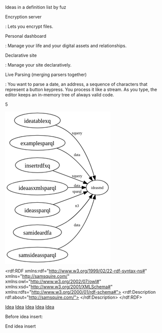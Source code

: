 Ideas in a definition list
by fuz

Encryption server

:	 Lets you encrypt files.

Personal dashboard

:	 Manage your life and your digital assets and relationships.


Declarative site

:	 Manage your site declaratively.


Live Parsing (merging parsers together)

:	 You want to parse a date, an address, a sequence of characters that represent a button keypress. You process it like a stream.
  As you type, the editor keeps an in-memory tree of always valid code.

5

<!-- Generated by graphviz version 2.28.0 (20121231.2356)
 -->
<!-- Title: g Pages: 1 -->
<svg xmlns="http://www.w3.org/2000/svg" xmlns:xlink="http://www.w3.org/1999/xlink" height="368pt" viewBox="0.00 0.00 254.00 368.00" width="254pt">
  <g class="graph" id="graph1" transform="scale(1 1) rotate(0) translate(4 364)">
    <title>g</title>
    <polygon fill="white" points="-4,5 -4,-364 251,-364 251,5 -4,5" stroke="white"></polygon>
    <!-- ideasmd -->
    <g class="node" id="node2">
      <title>ideasmd</title>
      <ellipse cx="219" cy="-180" fill="none" rx="27" ry="18" stroke="black"></ellipse>
      <text font-family="Times,serif" font-size="9.00" text-anchor="middle" x="219" y="-176.4">ideasmd</text>
    </g>
    <!-- ideatablexq -->
    <g class="node" id="node4">
      <title>ideatablexq</title>
      <ellipse cx="74" cy="-342" fill="none" rx="55.5886" ry="18" stroke="black"></ellipse>
      <text font-family="Times,serif" font-size="14.00" text-anchor="middle" x="74" y="-336.4">ideatablexq</text>
    </g>
    <!-- ideatablexq&#45;&gt;ideasmd -->
    <g class="edge" id="edge4">
      <title>ideatablexq-&gt;ideasmd</title>
      <path d="M118.034,-330.737C128.451,-326.795 139.129,-321.639 148,-315 183.322,-288.565 202.357,-239.117 211.318,-207.965" fill="none" stroke="black"></path>
      <polygon fill="black" points="214.737,-208.729 213.979,-198.161 207.981,-206.895 214.737,-208.729" stroke="black"></polygon>
      <text font-family="Times,serif" font-size="9.00" text-anchor="middle" x="170" y="-308.8">xquery</text>
    </g>
    <!-- examplesparql -->
    <g class="node" id="node7">
      <title>examplesparql</title>
      <ellipse cx="74" cy="-288" fill="none" rx="67.1937" ry="18" stroke="black"></ellipse>
      <text font-family="Times,serif" font-size="14.00" text-anchor="middle" x="74" y="-282.4">examplesparql</text>
    </g>
    <!-- examplesparql&#45;&gt;ideasmd -->
    <g class="edge" id="edge7">
      <title>examplesparql-&gt;ideasmd</title>
      <path d="M121.15,-274.95C130.474,-271.23 139.893,-266.62 148,-261 169.79,-245.894 189.032,-222.471 201.799,-204.691" fill="none" stroke="black"></path>
      <polygon fill="black" points="204.679,-206.681 207.53,-196.477 198.938,-202.676 204.679,-206.681" stroke="black"></polygon>
      <text font-family="Times,serif" font-size="9.00" text-anchor="middle" x="170" y="-255.8">data</text>
    </g>
    <!-- insertrdfxq -->
    <g class="node" id="node10">
      <title>insertrdfxq</title>
      <ellipse cx="74" cy="-234" fill="none" rx="53.3166" ry="18" stroke="black"></ellipse>
      <text font-family="Times,serif" font-size="14.00" text-anchor="middle" x="74" y="-228.4">insertrdfxq</text>
    </g>
    <!-- insertrdfxq&#45;&gt;ideasmd -->
    <g class="edge" id="edge10">
      <title>insertrdfxq-&gt;ideasmd</title>
      <path d="M111.091,-220.907C132.121,-213.209 159.121,-203.209 183,-194 184.008,-193.611 185.031,-193.215 186.063,-192.813" fill="none" stroke="black"></path>
      <polygon fill="black" points="187.418,-196.041 195.439,-189.12 184.852,-189.528 187.418,-196.041" stroke="black"></polygon>
      <text font-family="Times,serif" font-size="9.00" text-anchor="middle" x="170" y="-204.8">xquery</text>
    </g>
    <!-- ideaasxmlsparql -->
    <g class="node" id="node13">
      <title>ideaasxmlsparql</title>
      <ellipse cx="74" cy="-180" fill="none" rx="73.5762" ry="18" stroke="black"></ellipse>
      <text font-family="Times,serif" font-size="14.00" text-anchor="middle" x="74" y="-174.4">ideaasxmlsparql</text>
    </g>
    <!-- ideaasxmlsparql&#45;&gt;ideasmd -->
    <g class="edge" id="edge13">
      <title>ideaasxmlsparql-&gt;ideasmd</title>
      <path d="M148.176,-180C159.804,-180 171.373,-180 181.651,-180" fill="none" stroke="black"></path>
      <polygon fill="black" points="181.844,-183.5 191.844,-180 181.844,-176.5 181.844,-183.5" stroke="black"></polygon>
      <text font-family="Times,serif" font-size="9.00" text-anchor="middle" x="170" y="-181.8">data</text>
    </g>
    <!-- ideassparql -->
    <g class="node" id="node16">
      <title>ideassparql</title>
      <ellipse cx="74" cy="-126" fill="none" rx="54.4572" ry="18" stroke="black"></ellipse>
      <text font-family="Times,serif" font-size="14.00" text-anchor="middle" x="74" y="-120.4">ideassparql</text>
    </g>
    <!-- ideassparql&#45;&gt;ideasmd -->
    <g class="edge" id="edge16">
      <title>ideassparql-&gt;ideasmd</title>
      <path d="M112.167,-138.954C133.077,-146.375 159.605,-156.015 183,-165.2 184.174,-165.661 185.369,-166.136 186.573,-166.62" fill="none" stroke="black"></path>
      <polygon fill="black" points="185.273,-169.869 195.853,-170.43 187.932,-163.394 185.273,-169.869" stroke="black"></polygon>
      <text font-family="Times,serif" font-size="9.00" text-anchor="middle" x="170" y="-167.8">sparql</text>
    </g>
    <!-- samideardfa -->
    <g class="node" id="node19">
      <title>samideardfa</title>
      <ellipse cx="74" cy="-72" fill="none" rx="58.446" ry="18" stroke="black"></ellipse>
      <text font-family="Times,serif" font-size="14.00" text-anchor="middle" x="74" y="-66.4">samideardfa</text>
    </g>
    <!-- samideardfa&#45;&gt;ideasmd -->
    <g class="edge" id="edge19">
      <title>samideardfa-&gt;ideasmd</title>
      <path d="M118.09,-83.8592C128.394,-87.7712 139.005,-92.764 148,-99 169.79,-114.106 189.032,-137.529 201.799,-155.309" fill="none" stroke="black"></path>
      <polygon fill="black" points="198.938,-157.324 207.53,-163.523 204.679,-153.319 198.938,-157.324" stroke="black"></polygon>
      <text font-family="Times,serif" font-size="9.00" text-anchor="middle" x="170" y="-132.8">n3</text>
    </g>
    <!-- samsideassparql -->
    <g class="node" id="node22">
      <title>samsideassparql</title>
      <ellipse cx="74" cy="-18" fill="none" rx="73.5856" ry="18" stroke="black"></ellipse>
      <text font-family="Times,serif" font-size="14.00" text-anchor="middle" x="74" y="-12.4">samsideassparql</text>
    </g>
    <!-- samsideassparql&#45;&gt;ideasmd -->
    <g class="edge" id="edge22">
      <title>samsideassparql-&gt;ideasmd</title>
      <path d="M123.346,-31.4383C132.011,-35.0531 140.621,-39.5247 148,-45 183.621,-71.4306 202.636,-121.314 211.5,-152.484" fill="none" stroke="black"></path>
      <polygon fill="black" points="208.155,-153.524 214.126,-162.276 214.916,-151.711 208.155,-153.524" stroke="black"></polygon>
      <text font-family="Times,serif" font-size="9.00" text-anchor="middle" x="170" y="-86.8">data</text>
    </g>
  </g>
</svg>

<rdf:RDF xmlns:rdf="http://www.w3.org/1999/02/22-rdf-syntax-ns#" xmlns="http://samsquire.com/" xmlns:owl="http://www.w3.org/2002/07/owl#" xmlns:xsd="http://www.w3.org/2001/XMLSchema#" xmlns:rdfs="http://www.w3.org/2000/01/rdf-schema#">
  <rdf:Description rdf:about="http://samsquire.com/">
    <hasIdea rdf:resource="http://samsquire.com/MagazineDashboard"/>
    <hasIdea rdf:resource="http://samsquire.com/LifeEngineDashboard"/>
    <hasIdea rdf:resource="http://samsquire.com/Dashboard"/>
    <hasIdea rdf:resource="http://samsquire.com/OpenEmailMetadata"/>
    <hasIdea rdf:resource="http://samsquire.com/EncryptionServer"/>
  </rdf:Description>
</rdf:RDF>

<a xmlns="http://samsquire.com/" href="http://samsquire.com/MagazineDashboard">Idea</a>
<a xmlns="http://samsquire.com/" href="http://samsquire.com/LifeEngineDashboard">Idea</a>
<a xmlns="http://samsquire.com/" href="http://samsquire.com/Dashboard">Idea</a>
<a xmlns="http://samsquire.com/" href="http://samsquire.com/OpenEmailMetadata">Idea</a>
<a xmlns="http://samsquire.com/" href="http://samsquire.com/EncryptionServer">Idea</a>

Before idea insert:

End idea insert




